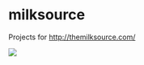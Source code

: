 # milksource
Projects for http://themilksource.com/

![](https://github.com/sgranitz/milksource/blob/master/exc-bf-6mth_cdc16.png)
